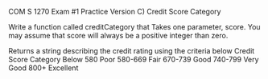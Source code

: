 COM S 1270  Exam #1 Practice Version
C) Credit Score Category

Write a function called creditCategory that
Takes one parameter, score. You may assume that score will always be a positive integer than zero.

Returns a string describing the credit rating using the criteria below
Credit Score      Category
Below 580         Poor
580-669           Fair
670-739           Good
740-799           Very Good
800+              Excellent